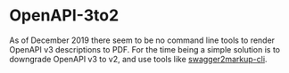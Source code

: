 OpenAPI-3to2
============

As of December 2019 there seem to be no command line tools to render OpenAPI v3 descriptions to PDF.
For the time being a simple solution is to downgrade OpenAPI v3 to v2, and use tools like [swagger2markup-cli](https://github.com/Swagger2Markup/swagger2markup-cli).
